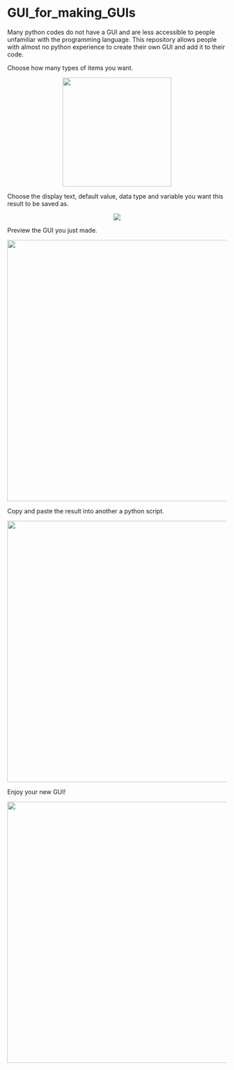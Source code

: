 # GUI_for_making_GUIs
Many python codes do not have a GUI and are less accessible to people unfamiliar with the programming language. This repository allows people with almost no python experience to create their own GUI and add it to their code.

Choose how many types of items you want. <br>
<p align="center">
<img src="https://user-images.githubusercontent.com/101311642/233553975-9de30c16-5775-4f0e-9119-c3ac4943555c.png" width="250">

Choose the display text, default value, data type and variable you want this result to be saved as. <br>
<p align="center">
<img src="https://user-images.githubusercontent.com/101311642/233552760-bc311142-9275-4a34-9bd5-448f2bb2a924.png">

Preview the GUI you just made. <br>
<p align="center">
<img src="https://user-images.githubusercontent.com/101311642/233554047-b2440ae2-656b-4438-b448-ab1f3755b2e6.png" width="600">

Copy and paste the result into another a python script. <br>
<p align="center">
<img src="https://user-images.githubusercontent.com/101311642/233554065-001dda3e-88a2-4ec7-a843-2d0d613d2ff1.png" width="600">

Enjoy your new GUI! <br>
<p align="center">
<img src="https://user-images.githubusercontent.com/101311642/233554078-3de9e760-fd02-4270-95cb-dbe88ada198a.png" width="600">
